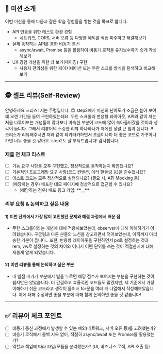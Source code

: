 ## 🎯 미션 소개

이번 미션을 통해 다음과 같은 학습 경험들을 쌓는 것을 목표로 합니다.

- API 연동을 위한 테스트 환경 경험
  - 네트워크, CORS, 서버 오류 등 다양한 예외를 직접 마주하고 해결해보기
- 실제 동작하는 API를 통한 비동기 통신
  - async/await, Promise 등을 활용하여 비동기 로직을 유지보수하기 쉽게 작성해보기
- UX 경험 개선을 위한 더 보기(페이징) 구현
  - 사용자 편의성을 위한 페이지네이션 또는 무한 스크롤 방식을 탐색하고 비교해보기

---

## 🕵️ 셀프 리뷰(Self-Review)

안녕하세요 크리스! 저는 주렁입니다. 😊
step2에서 미션의 난이도가 조금은 높아 보여 꽤 오랜 기간을 들여 구현하였는데요.
무한 스크롤과 반응형 레이아웃, API와 같이 저는 처음 다루어보는 개념들이 많다보니 미숙한 부분이 코드에 많이 녹아들어갔을 것이라 생각이 듭니다.
그래서 리뷰어의 소중한 리뷰 하나하나가 저에겐 정말 큰 힘이 됩니다..!!
크리스가 리뷰해주시면 저와 같이 티키타카하면서 조금이나마 더 좋은 코드로 가꾸어나가면 너무 좋을 것 같아요.
step2도 잘 부탁드립니다! 감사합니다.

### 제출 전 체크 리스트

- [ ] 기능 요구 사항을 모두 구현했고, 정상적으로 동작하는지 확인했나요?
- [ ] 기본적인 프로그래밍 요구 사항(코드 컨벤션, 에러 핸들링 등)을 준수했나요?
- [ ] 테스트 코드는 모두 정상적으로 실행되나요? (필요 시, API Mocking 등)
- [ ] (해당하는 경우) 배포한 데모 페이지에 정상적으로 접근할 수 있나요?
  - (해당하는 경우) 배포 링크 기입: \***\*\_\_\*\***

### 리뷰 요청 & 논의하고 싶은 내용

#### 1) 이번 단계에서 가장 많이 고민했던 문제와 해결 과정에서 배운 점

- 무한 스크롤이라는 개념에 대해 적용해보았는데, observer에 대해 이해하기가 어려웠습니다. 구글링과 다른 분들의 노션을 참고하면서 적어보았는데, 아직까지 아리송한 기분이 듭니다.. 또한, 반응형 레이아웃을 구현하면서 px로 설정하는 것과 rem, vw로 설정하는 것의 차이와 어디서 어떤 단위를 쓰는 것이 적절한지에 대해 새롭게 알게 되었습니다.

#### 2) 이번 리뷰를 통해 논의하고 싶은 부분

- 내 별점 매기기 부분에서 별을 누르면 해당 점수가 보여지는 부분을 구현하는 것이 쉽지만은 않았습니다. 더 간결하고 효율적인 코드들도 많겠지만, 제 기준에서 가장 이해하기 쉬운 코드라고 생각이 들어서 for문을 여러 개 나열해서 작성해보았습니다. 이에 대해 수정하면 좋을 부분에 대해 함께 논의하면 좋을 것 같습니다!

---

## ✅ 리뷰어 체크 포인트

<!-- 리뷰어가 이 PR을 검토할 때 중점적으로 확인할 사항입니다.
코드의 완성도만이 아니라, 리뷰이가 구현 과정에서 어떤 고민과 결정을 하며 학습했는지도 함께 고려해 주세요. -->

- [ ] 비동기 통신 과정에서 발생할 수 있는 예외(네트워크, 서버 오류 등)를 고려했는가?
- [ ] 비동기 로직에서 콜백 지옥 없이, 적절히 async/await 또는 Promise를 활용했는가?
- [ ] 역할과 책임에 따라 파일/모듈을 분리했는가? (UI, 비즈니스 로직, API 호출 등)
